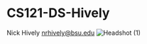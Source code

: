 # CS121-DS-Hively
Nick Hively
nrhively@bsu.edu
![Headshot (1)](https://user-images.githubusercontent.com/112117227/186744020-bfec6d40-4195-419d-85c8-d0d54aed4cdd.jpg)
